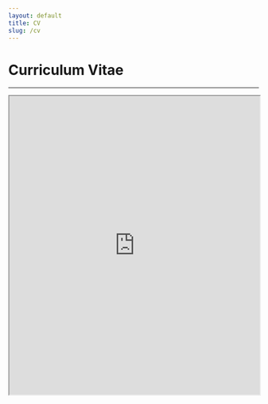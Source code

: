 ```yaml
---
layout: default
title: CV
slug: /cv
---
```


# Curriculum Vitae

***

<iframe src="https://maxaalexeeva.github.io/files/alexeeva-resume-july8-2023-wo-under-review.pdf#navpanes=0" height="600" width="100%"></iframe>
